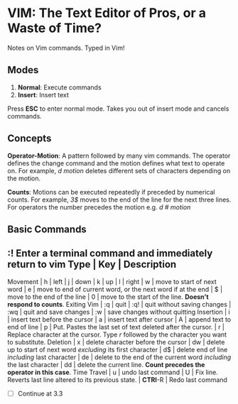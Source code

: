 # VIM: The Text Editor of Pros, or a Waste of Time?

Notes on Vim commands. Typed in Vim!

## Modes

1. **Normal**: Execute commands
2. **Insert**: Insert text

Press **ESC** to enter normal mode. Takes you out of insert mode and cancels commands.

## Concepts

**Operator-Motion**: A pattern followed by many vim commands. The
operator defines the change command and the motion defines what text to
operate on. For example, _d motion_ deletes different sets of characters
depending on the motion.

**Counts**: Motions can be executed repeatedly if preceded by numerical counts. For example, _3$_ moves to the end of the line for the next three lines. For operators the number precedes the motion e.g. _d # motion_

## Basic Commands

:!<command> Enter a terminal command and immediately return to vim
Type | Key | Description
----------------------------
Movement | h | left
| j | down
| k | up
| l | right
| w | move to start of next word
| e | move to end of current word, or the next word if at the end
| $ | move to the end of the line
| 0 | move to the start of the line. **Doesn't respond to counts**.
Exiting Vim | :q | quit
| :q! | quit without saving changes
| :wq | quit and save changes
| :w | save changes without quitting
Insertion | i | insert text before the cursor
| a | insert text after cursor
| A | append text to end of line
| p | Put. Pastes the last set of text deleted after the cursor.
| r | Replace character at the cursor. Type _r_ followed by the character you want to substitute.
Deletion | x | delete character before the cursor
| dw | delete up to start of next word _excluding_ its first character
| d$ | delete end of line _including_ last character
| de | delete to the end of the current word _including_ the last character
| dd | delete the current line. **Count precedes the operator in this case**.
Time Travel | u | undo last command
| U | Fix line. Reverts last line altered to its previous state.
| **CTRl**-R | Redo last command

- [ ] Continue at 3.3
